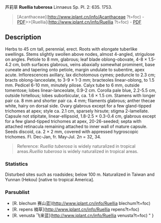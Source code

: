 芦莉草 **Ruellia tuberosa** Linnaeus Sp. Pl. 2: 635. 1753.

> [Acanthaceae](http://www.iplant.cn/info/Acanthaceae ?t=foc) - [PDF](http://iplant.cn/foc/pdf/Acanthaceae.pdf)>>[Ruellia](http://www.iplant.cn/info/Ruellia ?t=foc) - [PDF](http://www.iplant.cn/foc/pdf/Ruellia.pdf)

## Description

Herbs to 45 cm tall, perennial, erect. Roots with elongate tuberlike swellings. Stems slightly swollen above nodes, almost 4-angled, strigulose on angles. Petiole to 8 mm, glabrous; leaf blade oblong-obovate, 4-8 × 1.5-4.2 cm, both surfaces glabrous, veins abaxially somewhat prominent, base cuneate and tapering onto petiole, margin undulate to subentire, apex acute. Inflorescences axillary, lax dichotomous cymes; peduncle to 2.3 cm; bracts oblong-lanceolate, to 3-9 × 1-3 mm; bracteoles linear-oblong, to 1.5 mm. Pedicel 6-10 mm, minutely pilose. Calyx tube to 6 mm, outside tomentose; lobes linear-lanceolate, 0.9-2 cm. Corolla pale blue, 2.2-5.5 cm, outside hirtellous; lobes suborbicular, ca. 1.6 × 1.5 cm. Stamens with longer pair ca. 8 mm and shorter pair ca. 4 mm; filaments glabrous; anther thecae white, hairy on dorsal side. Ovary glabrous except for a few gland-tipped trichomes at apex; style ca. 2.1 cm, sparsely hirsute; stigma 2-lamellate. Capsule not stipitate, linear-ellipsoid, 1.8-2.5 × 0.3-0.4 cm, glabrous except for a few gland-tipped trichomes at apex, 20-26-seeded; septa with attached retinacula remaining attached to inner wall of mature capsule. Seeds discoid, ca. 2 × 2 mm, covered with appressed hygroscopic trichomes. Fl. Dec-Jan, fr. May-Jul. 2*n* = 32, 34.

> Reference: 
>*Ruellia tuberosa* is widely naturalized in tropical areas.*Ruellia tuberosa* is widely naturalized in tropical areas.

### Statistics
Disturbed sites such as roadsides; below 100 m. Naturalized in Taiwan and Yunnan (Hekou) [native to tropical America].

### Parsublist

* [R.  blechum  赛山蓝](http://www.iplant.cn/info/Ruellia blechum?t=foc)
* [R.  repens  楠草](http://www.iplant.cn/info/Ruellia repens?t=foc)
* [R.  venusta  飞来蓝](http://www.iplant.cn/info/Ruellia venusta?t=foc)
"
}